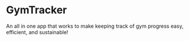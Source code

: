 # GymTracker
An all in one app that works to make keeping track of gym progress easy, efficient, and sustainable! 
